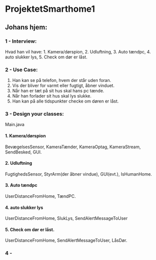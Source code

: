 # ProjektetSmarthome1
## Johans hjem:
### 1 - Interview:  
Hvad han vil have:  1. Kamera/dørspion, 2. Udluftning, 3. Auto tændpc, 4. auto slukker lys, 5. Check om dør er låst.  

### 2 - Use Case: 
1. Han kan se på telefon, hvem der står uden foran.  
2. Vis der bliver for varmt eller fugtigt, åbner vinduet.  
3. Når han er tæt på sit hus skal hans pc tænde.  
4. Når han forlader sit hus skal lys slukke.  
5. Han kan på alle tidspunkter checke om døren er låst.  

### 3 - Design your classes:
Main.java  
#### 1. Kamera/dørspion  
BevægelsesSensor, KameraTænder, KameraOptag, KameraStream, SendBesked, GUI.   

#### 2. Udluftning  
FugtighedsSensor, StyrArm(der åbner vindue), GUI(evt.), IsHumanHome.   
  
#### 3. Auto tændpc  
UserDistanceFromHome, TændPC.

#### 4. auto slukker lys  
UserDistanceFromHome, SlukLys, SendAlertMessageToUser

#### 5. Check om dør er låst.
UserDistanceFromHome, SendAlertMessageToUser, LåsDør.

### 4 -
